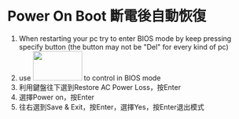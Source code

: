 # Power On Boot 斷電後自動恢復

1. When restarting your pc try to enter BIOS mode by keep pressing specify button (the button may not be "Del" for every kind of pc)
2. use <img src="https://i.imgur.com/Zesmnij.jpg" width=100 height=60> to control in BIOS mode
3. 利用鍵盤往下選到Restore AC Power Loss，按Enter
4. 選擇Power on，按Enter
5. 往右選到Save & Exit，按Enter，選擇Yes，按Enter退出模式
